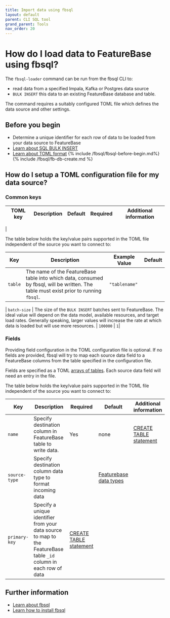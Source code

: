 ```yaml
---
title: Import data using fbsql
layout: default
parent: CLI SQL tool
grand_parent: Tools
nav_order: 20
---
```


# How do I load data to FeatureBase using fbsql?

The `fbsql-loader` command can be run from the fbsql CLI to:
* read data from a specified Impala, Kafka or Postgres data source
* `BULK INSERT` this data to an existing FeatureBase database and table.

The command requires a suitably configured TOML file which defines the data source and other settings.

## Before you begin

* Determine a unique identifier for each row of data to be loaded from your data source to FeatureBase
* [Learn about SQL BULK INSERT](/docs/sql-guide/statements/statement-insert-bulk)
* [Learn about TOML format](https://toml.io/)
{% include /fbsql/fbsql-before-begin.md%}
{% include /fbsql/fb-db-create.md %}

## How do I setup a TOML configuration file for my data source?

### Common keys

| TOML key | Description | Default | Required | Additional information |
|---|---|---|---|---|
|  

The table below holds the key/value pairs supported in the TOML file independent of the source you want to connect to:

| Key | Description | Example Value | Default |
|---|---|---|---|
| `table` | The name of the FeatureBase table into which data, consumed by fbsql, will be written. The table must exist prior to running `fbsql`. | `"tablename"` | |

| `batch-size` | The size of the `BULK INSERT` batches sent to FeatureBase. The ideal value will depend on the data model, available resources, and target load rates. Generally speaking, larger values will increase the rate at which data is loaded but will use more resources. | `100000` | `1`|


### Fields

Providing field configuration in the TOML configuration file is optional. If no fields are provided, fbsql will try to map each source data field to a FeatureBase columns from the table specified in the configuration file.

Fields are specified as a TOML [arrays of tables](https://toml.io/en/v1.0.0#array-of-tables). Each source data field will need an entry in the file.

The table below holds the key/value pairs supported in the TOML file independent of the source you want to connect to:

| Key | Description | Required | Default | Additional information |
|---|---|---|---|---|
| `name` | Specify destination column in FeatureBase table to write data. | Yes | none | [CREATE TABLE statement](/docs/sql-guide/statements/statement-table-create) |
| `source-type` | Specify destination column data type to format incoming data  |  | [Featurebase data types](/docs/sql-guide/data-types/data-types-home) |
| `primary-key` | Specify a unique identifier from your data source to map to the FeatureBase table `_id` column in each row of data | [CREATE TABLE statement](/docs/sql-guide/statements/statement-table-create) |

## Further information

* [Learn about fbsql](/docs/tools/fbsql/fbsql-home)
* [Learn how to install fbsql](/docs/tools/fbsql/fbsql-install)
